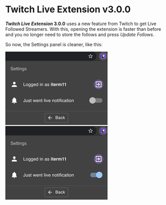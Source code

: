 # Twitch Live Extension v3.0.0

**_Twitch Live Extension_ 3.0.0** uses a new feature from Twitch to get Live Followed Streamers. With this, opening the extension is faster than before
and you no longer need to store the follows and press _Update Follows_.

So now, the Settings panel is cleaner, like this:

![Settings](../assets/settings_rsz.png "Settings")
![Settings Enabled](../assets/settings_enabled_rsz.png "Enabled")

